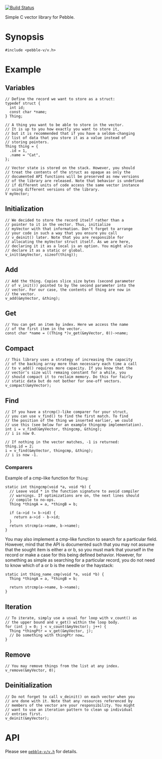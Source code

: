 [![Build Status](https://travis-ci.org/binki/pebble-v.svg?branch=master)](https://travis-ci.org/binki/pebble-v)

Simple C vector library for Pebble.

# Synopsis

    #include <pebble-v/v.h>

# Example

## Variables

    // Define the record we want to store as a struct:
    typedef struct {
      int id;
      const char *name;
    } Thing;
    
    // A thing you want to be able to store in the vector.
    // It is up to you how exactly you want to store it,
    // but it is recommended that if you have a seldom-changing
    // list of data that you store it as a value instead of
    // storing pointers.
    Thing thing = {
      .id = 1,
      .name = "Cat",
    };
    
    // Vector state is stored on the stack. However, you should
    // treat the contents of the struct as opaque as only the
    // documented API functions will be preserved as new versions
    // of the library are released. Note that behavior is undefined
    // if different units of code access the same vector instance
    // using different versions of the library.
    V myVector;

## Initialization

    // We decided to store the record itself rather than a
    // pointer to it in the vector. Thus, initialize
    // myVector with that information. Don’t forget to arrange
    // your code in such a way that you ensure you call
    // v_deinit() later. Note that you are responsible for
    // allocating the myVector struct itself. As we are here,
    // declaring it it as a local is an option. You might also
    // declare it as a static or global.
    v_init(&myVector, sizeof(thing));

## Add

    // Add the thing. Copies slice_size bytes (second parameter
    // of v_init()) pointed to by the second parameter into the
    // vector. For our case, the contents of thing are now in
    // the vector.
    v_add(&myVector, &thing);

## Get

    // You can get an item by index. Here we access the name
    // of the first item in the vector.
    const char *name = ((Thing *)v_get(&myVector, 0))->name;

## Compact

    // This library uses a strategy of increasing the capacity
    // of the backing array more than necessary each time a call
    // to v_add() requires more capacity. If you know that the
    // vector’s size will remaing constant for a while, you
    // should compact it to reclaim memory. Do this for fairly
    // static data but do not bother for one-off vectors.
    v_compact(&myVector);

## Find

    // If you have a strcmp()-like comparer for your struct,
    // you can use v_find() to find the first match. To find
    // the position of the thing we inserted earlier, we could
    // use this (see below for an example thingcmp implementation).
    int i = v_find(&myVector, thingcmp, &thing);
    // i is now 0.
    
    // If nothing in the vector matches, -1 is returned:
    thing.id = 2;
    i = v_find(&myVector, thingcmp, &thing);
    // i is now -1.

### Comparers

Example of a cmp-like function for `Thing`:

    static int thingcmp(void *a, void *b) {
      // Leave void * in the function signature to avoid compiler
      // warnings. If optimizations are on, the next lines should
      // compile to no-ops.
      Thing *thingA = a, *thingB = b;
    
      if (a->id != b->id) {
        return a->id - b->id;
      }
      return strcmp(a->name, b->name);
    }

You may also implement a cmp-like function to search for a particular
field. However, mind that the API is documented such that you may not
assume that the sought item is either a or b, so you must mark that
yourself in the record or make a case for this being defined
behavior. However, for something as simple as searching for a
particular record, you do not need to know which of a or b is the
needle or the haystack:

    static int thing_name_cmp(void *a, void *b) {
      Thing *thingA = a, *thingB = b;
    
      return strcmp(a->name, b->name);
    }

## Iteration

    // To iterate, simply use a usual for loop with v_count() as
    // the upper bound and v_get() within the loop body.
    for (int j = 0; j < v_count(&myVector); j++) {
      Thing *thingPtr = v_get(&myVector, j);
      // Do something with thingPtr now…
    }

## Remove

    // You may remove things from the list at any index.
    v_remove(&myVector, 0);

## Deinitialization

    // Do not forget to call v_deinit() on each vector when you
    // are done with it. Note that any resources referenced by
    // members of the vector are your responsibility. You might
    // want to use an iteration pattern to clean up individual
    // entries first.
    v_deinit(&myVector);

# API

Please see [`pebble-v/v.h`](include/v.h) for details.
